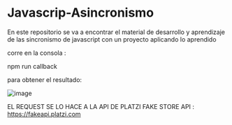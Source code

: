 # Javascrip-Asincronismo
En este repositorio se va a encontrar el material de desarrollo y aprendizaje de las sincronismo de javascript con un proyecto aplicando lo aprendido

corre en la consola :

npm run callback 

para obtener el resultado:

![image](https://user-images.githubusercontent.com/64045193/182951165-e2fe35fc-4ccc-419e-878c-61132607e71a.png)

EL REQUEST SE LO HACE A LA API DE PLATZI FAKE STORE API : https://fakeapi.platzi.com
